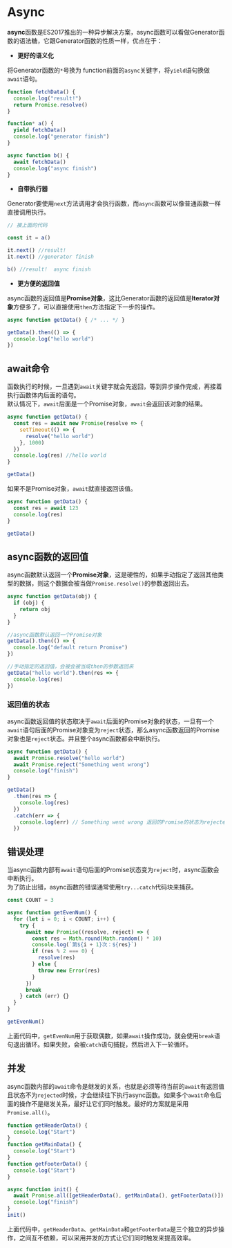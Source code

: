 # Async

**async**函数是ES2017推出的一种异步解决方案，async函数可以看做Generator函数的语法糖，它跟Generator函数的性质一样，优点在于：

* **更好的语义化**

将Generator函数的`*`号换为  function前面的`async`关键字，将`yield`语句换做`await`语句。
```js
function fetchData() {
  console.log("result!")
  return Promise.resolve()
}

function* a() {
  yield fetchData()
  console.log("generator finish")
}

async function b() {
  await fetchData()
  console.log("async finish")
}
```
* **自带执行器**

Generator要使用`next`方法调用才会执行函数，而`async`函数可以像普通函数一样直接调用执行。
```js
// 接上面的代码

const it = a()

it.next() //result!
it.next() //generator finish

b() //result!  async finish
```

* **更方便的返回值**

async函数的返回值是**Promise对象**，这比Generator函数的返回值是**Iterator对象**方便多了，可以直接使用`then`方法指定下一步的操作。
```js
async function getData() { /* ... */ }

getData().then(() => {
  console.log("hello world")
})
```

## await命令
函数执行的时候，一旦遇到`await`关键字就会先返回，等到异步操作完成，再接着执行函数体内后面的语句。\
默认情况下，`await`后面是一个Promise对象，`await`会返回该对象的结果。
```js
async function getData() {
  const res = await new Promise(resolve => {
    setTimeout(() => {
      resolve("hello world")
    }, 1000)
  })
  console.log(res) //hello world
}

getData()
```
如果不是Promise对象，`await`就直接返回该值。
```js
async function getData() {
  const res = await 123
  console.log(res)
}

getData()
```

## async函数的返回值
async函数默认返回一个**Promise对象**，这是硬性的，如果手动指定了返回其他类型的数据，则这个数据会被当做`Promise.resolve()`的参数返回出去。
```js
async function getData(obj) {
  if (obj) {
    return obj
  }
}

//async函数默认返回一个Promise对象
getData().then(() => {
  console.log("default return Promise")
})

//手动指定的返回值，会被会被当成then的参数返回来
getData("hello world").then(res => {
  console.log(res)
})
```

### 返回值的状态
async函数返回值的状态取决于`await`后面的Promise对象的状态，一旦有一个`await`语句后面的Promise对象变为`reject`状态，那么async函数返回的Promise对象也是`reject`状态。并且整个async函数都会中断执行。
```js
async function getData() {
  await Promise.resolve("hello world")
  await Promise.reject("Something went wrong")
  console.log("finish")
}

getData()
  .then(res => {
    console.log(res)
  })
  .catch(err => {
    console.log(err) // Something went wrong 返回的Promise的状态为rejected
  })
```

## 错误处理
当async函数内部有`await`语句后面的Promise状态变为`reject`时，async函数会中断执行。\
为了防止出错，async函数的错误通常使用`try...catch`代码块来捕获。
```js
const COUNT = 3

async function getEvenNum() {
  for (let i = 0; i < COUNT; i++) {
    try {
      await new Promise((resolve, reject) => {
        const res = Math.round(Math.random() * 10)
        console.log(`第${i + 1}次：${res}`)
        if (res % 2 === 0) {
          resolve(res)
        } else {
          throw new Error(res)
        }
      })
      break
    } catch (err) {}
  }
}

getEvenNum()
```
上面代码中，`getEvenNum`用于获取偶数，如果`await`操作成功，就会使用`break`语句退出循环。如果失败，会被`catch`语句捕捉，然后进入下一轮循环。

## 并发
async函数内部的`await`命令是继发的关系，也就是必须等待当前的`await`有返回值且状态不为`rejected`时候，才会继续往下执行async函数。如果多个`await`命令后面的操作不是继发关系，最好让它们同时触发。最好的方案就是采用`Promise.all()`。
```js
function getHeaderData() {
  console.log("Start")
}
function getMainData() {
  console.log("Start")
}
function getFooterData() {
  console.log("Start")
}

async function init() {
  await Promise.all([getHeaderData(), getMainData(), getFooterData()])
  console.log("finish")
}
init()
```
上面代码中，`getHeaderData`、`getMainData`和`getFooterData`是三个独立的异步操作，之间互不依赖，可以采用并发的方式让它们同时触发来提高效率。